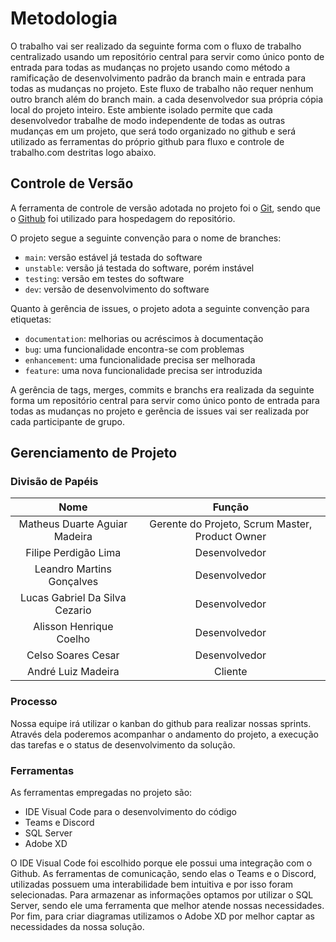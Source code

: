
# Metodologia
O trabalho vai ser realizado da seguinte forma com o fluxo de trabalho centralizado usando  um repositório central para servir como único ponto de entrada para todas as mudanças no projeto usando como método  a ramificação de desenvolvimento padrão da branch main e entrada para todas as mudanças no projeto. Este fluxo de trabalho não requer nenhum outro branch além do branch main. a cada desenvolvedor sua própria cópia local do projeto inteiro. Este ambiente isolado permite que cada desenvolvedor trabalhe de modo independente de todas as outras mudanças em um projeto, que será todo organizado no github e será utilizado as ferramentas do próprio github para  fluxo e controle de trabalho.com destritas logo abaixo.

## Controle de Versão

A ferramenta de controle de versão adotada no projeto foi o
[Git](https://git-scm.com/), sendo que o [Github](https://github.com)
foi utilizado para hospedagem do repositório.

O projeto segue a seguinte convenção para o nome de branches:

- `main`: versão estável já testada do software
- `unstable`: versão já testada do software, porém instável
- `testing`: versão em testes do software
- `dev`: versão de desenvolvimento do software

Quanto à gerência de issues, o projeto adota a seguinte convenção para
etiquetas:

- `documentation`: melhorias ou acréscimos à documentação
- `bug`: uma funcionalidade encontra-se com problemas
- `enhancement`: uma funcionalidade precisa ser melhorada
- `feature`: uma nova funcionalidade precisa ser introduzida

A gerência de tags, merges, commits e branchs era realizada da seguinte forma um repositório central para servir como único ponto de entrada para todas as mudanças no projeto  e gerência de issues vai ser realizada por cada participante de grupo.
## Gerenciamento de Projeto

### Divisão de Papéis

|              Nome              |                      Função                     |
|:------------------------------:|:-----------------------------------------------:|
| Matheus Duarte Aguiar Madeira  | Gerente do Projeto, Scrum Master, Product Owner |
| Filipe Perdigão Lima           |                  Desenvolvedor                  |
| Leandro Martins Gonçalves      |                  Desenvolvedor                  |
| Lucas Gabriel Da Silva Cezario |                  Desenvolvedor                  |
| Alisson Henrique Coelho        |                  Desenvolvedor                  |
| Celso Soares Cesar             |                  Desenvolvedor                  |
| André Luiz Madeira             |                     Cliente                     |

### Processo

Nossa equipe irá utilizar o kanban do github para realizar nossas sprints. Através dela poderemos acompanhar o andamento do projeto, a execução das tarefas e o status de desenvolvimento da solução.

### Ferramentas

As ferramentas empregadas no projeto são:

- IDE Visual Code para o desenvolvimento do código
- Teams e Discord
- SQL Server
- Adobe XD

O IDE Visual Code foi escolhido porque ele possui uma integração com o Github. As ferramentas de comunicação, sendo elas o Teams e o Discord, utilizadas possuem
uma interabilidade bem intuitiva e por isso foram selecionadas. Para armazenar as informações optamos por utilizar o SQL Server, sendo ele uma ferramenta que melhor atende nossas necessidades. Por fim, para criar diagramas utilizamos o Adobe XD por melhor captar as necessidades da nossa solução.


